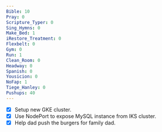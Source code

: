 ```yaml
---
Bible: 10
Pray: 0
Scripture_Typer: 0
Sing_Hymns: 0
Make_Bed: 1
iRestore_Treatment: 0
Flexbelt: 0
Gym: 0
Run: 1
Clean_Room: 0
Headway: 0
Spanish: 0
Yousicion: 0
NoFap: 1
Tiege_Hanley: 0
Pushups: 40
---
```


- [x] Setup new GKE cluster.
- [x] Use NodePort to expose MySQL instance from IKS cluster.
- [x] Help dad push the burgers for family dad.